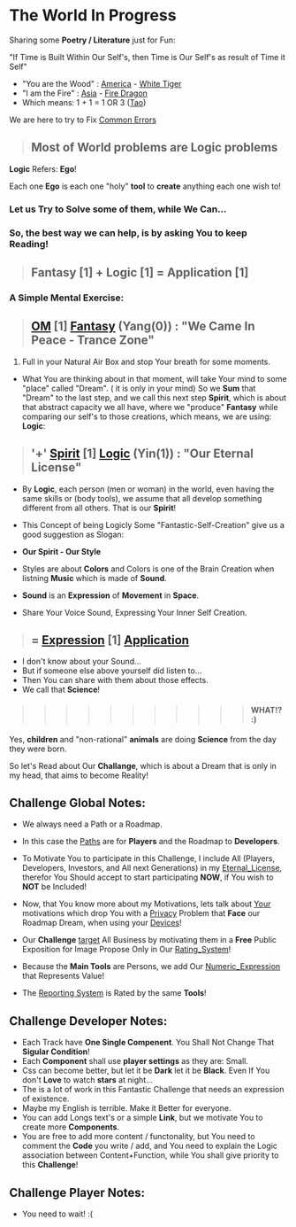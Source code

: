 # The World In Progress

Sharing some <b>Poetry / Literature</b> just for Fun:

"If Time is Built Within Our Self's, then Time is Our Self's as result of Time it Self"

- "You are the Wood" : [America]() - [White Tiger]()
- "I am the Fire" : [Asia]() - [Fire Dragon]()
- Which means: 1 + 1 = 1 OR 3 ([Tao](https://www.odicforcesounds.com/#/tao))


We are here to try to Fix [Common Errors](/404.md)

> ## Most of <b>World</b> problems are <b>Logic</b> problems

<b>Logic</b> Refers: <b>Ego</b>!

Each one <b>Ego</b> is each one "holy" <b>tool</b> to <b>create</b> anything each one wish to!

### Let us Try to Solve some of them, while We Can...

### So, the best way we can help, is by asking You to keep Reading!

> ## <b>Fantasy</b> [1] + <b>Logic</b> [1] = <b>Application</b> [1]

### A Simple Mental Exercise:

> ## [OM]() [1] [Fantasy](/docs/Tao/Yang/0/Fantasy/Fantasy.md) (**Yang**(0)) : "We Came In Peace - Trance Zone"

1. Full in your Natural Air Box and stop Your breath for some moments.

- What You are thinking about in that moment, will take Your mind to some "place" called "Dream". ( it is only in your mind) So we <b>Sum</b> that "Dream" to the last step, and we call this next step  <b>Spirit</b>, which is about that abstract capacity we all have, where we "produce" <b>Fantasy</b> while comparing our self's to those creations, which means, we are using: <b>Logic</b>:

> ## '+' [Spirit]() [1] [Logic](/docs/Tao/Yin/1/Logic/Logic.md) (**Yin**(1)) : "Our Eternal License"

- By <b>Logic</b>, each person (men or woman) in the world, even having the same skills or (body tools), we assume that all develop  something different from all others. That is our <b>Spirit</b>! 

- This Concept of being Logicly Some "Fantastic-Self-Creation" give us a good suggestion as Slogan:

- <b>Our Spirit - Our Style</b>

- Styles are about <b>Colors</b> and Colors is one of the Brain Creation when listning <b>Music</b> which is made of <b>Sound</b>.

- <b>Sound</b> is an <b>Expression</b> of <b>Movement</b> in <b>Space</b>.

- Share Your Voice Sound, Expressing Your Inner Self Creation.

> ## = [Expression]() [1] [Application](/docs/Tao/Tao.md)

- I don't know about your Sound...
- But if someone else above yourself did listen to...
- Then You can share with them about those effects.
- We call that <b>Science</b>!

>>>>>>>>>>>  #### WHAT!? :) 

Yes, <b>children</b> and "non-rational" <b>animals</b> are doing <b>Science</b> from the day they were born.

So let's Read about Our <b>Challange</b>, which is about a Dream that is only in my head, that aims to become Reality!

## <b>Challenge</b> Global Notes:

- We always need a Path or a Roadmap.
- In this case the [Paths](/docs/Fragments/Path/README.md) are for <b>Players</b> and the Roadmap to <b>Developers</b>.
- To Motivate You to participate in this Challenge, I include All (Players, Developers, Investors, and All next Generations) in my [Eternal_License](https://github.com/odicforcesounds/Eternal-License/blob/master/README.md), therefor You Should accept to start participating <b>NOW</b>, if You wish to <b>NOT</b> be Included!

- Now, that You know more about my Motivations, lets talk about [Your](/docs/Fragmens/UserInterface/README.md) motivations which drop You with a [Privacy](/docs/Fragmens/Privacy/README.md) Problem that <b>Face</b> our Roadmap Dream, when using your [Devices](/docs/Fragmens/Devices/README.md)!

- Our <b>Challenge</b> [target](/docs/Fragmens/About/README.md) All Business by motivating them in a <b>Free</b> Public Exposition for Image Propose Only in Our [Rating_System](/docs/Fragmens/Rating/README.md)!

- Because the <b>Main Tools</b> are Persons, we add Our [Numeric_Expression](/docs/Fragmens/OdicPoints/README.md) that Represents Value!

- The [Reporting System](/docs/Fragmens/BlackBox/README.md) is Rated by the same <b>Tools</b>!

## <b>Challenge</b> Developer Notes:

- Each Track have <b>One Single Compenent</b>. You Shall Not Change That <b>Sigular Condition</b>!
- Each <b>Component</b> shall use <b>player settings</b> as they are: Small.
- Css can become better, but let it be <b>Dark</b> let it be <b>Black</b>. Even If You don't <b>Love</b> to watch <b>stars</b> at night... 
- The is a lot of work in this Fantastic Challenge that needs an expression of existence. 
- Maybe my English is terrible. Make it Better for everyone. 
- You can add Longs text's or a simple **Link**, but we motivate You to create more **Components**.
- You are free to add more content / functonality, but You need to comment the **Code** you write / add, and You need to explain the Logic association between Content+Function, while You shall give priority to this **Challenge**!

## <b>Challenge</b> Player Notes:

- You need to wait! :(